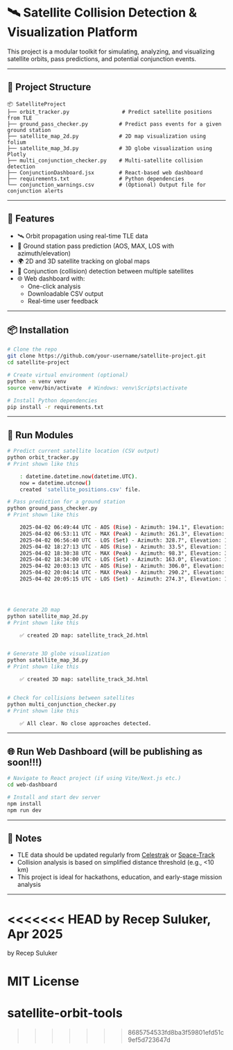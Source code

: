 # 🛰️ Satellite Collision Detection & Visualization Platform

This project is a modular toolkit for simulating, analyzing, and visualizing satellite orbits, pass predictions, and potential conjunction events.

---

## 📁 Project Structure

```
📦 SatelliteProject
├── orbit_tracker.py                 # Predict satellite positions from TLE
├── ground_pass_checker.py          # Predict pass events for a given ground station
├── satellite_map_2d.py             # 2D map visualization using folium
├── satellite_map_3d.py             # 3D globe visualization using Plotly
├── multi_conjunction_checker.py    # Multi-satellite collision detection
├── ConjunctionDashboard.jsx        # React-based web dashboard
├── requirements.txt                # Python dependencies
└── conjunction_warnings.csv        # (Optional) Output file for conjunction alerts
```

---

## 🚀 Features

- 🛰️ Orbit propagation using real-time TLE data
- 📡 Ground station pass prediction (AOS, MAX, LOS with azimuth/elevation)
- 🌍 2D and 3D satellite tracking on global maps
- 🚨 Conjunction (collision) detection between multiple satellites
- 🌐 Web dashboard with:
  - One-click analysis
  - Downloadable CSV output
  - Real-time user feedback

---

## 📦 Installation

```bash
# Clone the repo
git clone https://github.com/your-username/satellite-project.git
cd satellite-project

# Create virtual environment (optional)
python -m venv venv
source venv/bin/activate  # Windows: venv\Scripts\activate

# Install Python dependencies
pip install -r requirements.txt
```

---

## 🧪 Run Modules

```bash
# Predict current satellite location (CSV output)
python orbit_tracker.py
# Print shown like this 

    : datetime.datetime.now(datetime.UTC).
    now = datetime.utcnow()
    created 'satellite_positions.csv' file.

# Pass prediction for a ground station
python ground_pass_checker.py
# Print shown like this 

    2025-04-02 06:49:44 UTC - AOS (Rise) - Azimuth: 194.1°, Elevation: 10.0°
    2025-04-02 06:53:11 UTC - MAX (Peak) - Azimuth: 261.3°, Elevation: 35.0°
    2025-04-02 06:56:40 UTC - LOS (Set) - Azimuth: 328.7°, Elevation: 10.0°
    2025-04-02 18:27:13 UTC - AOS (Rise) - Azimuth: 33.5°, Elevation: 10.0°
    2025-04-02 18:30:38 UTC - MAX (Peak) - Azimuth: 98.3°, Elevation: 32.0°
    2025-04-02 18:34:00 UTC - LOS (Set) - Azimuth: 163.0°, Elevation: 10.0°
    2025-04-02 20:03:13 UTC - AOS (Rise) - Azimuth: 306.0°, Elevation: 10.0°
    2025-04-02 20:04:14 UTC - MAX (Peak) - Azimuth: 290.2°, Elevation: 10.9°
    2025-04-02 20:05:15 UTC - LOS (Set) - Azimuth: 274.3°, Elevation: 10.0°




# Generate 2D map
python satellite_map_2d.py
# Print shown like this 

    ✅ created 2D map: satellite_track_2d.html


# Generate 3D globe visualization
python satellite_map_3d.py
# Print shown like this 

    ✅ created 3D map: satellite_track_3d.html


# Check for collisions between satellites
python multi_conjunction_checker.py
# Print shown like this 

    ✅ All clear. No close approaches detected.

```

---

## 🌐 Run Web Dashboard (will be publishing as soon!!!)

```bash
# Navigate to React project (if using Vite/Next.js etc.)
cd web-dashboard

# Install and start dev server
npm install
npm run dev
```

---

## 📝 Notes

- TLE data should be updated regularly from [Celestrak](https://celestrak.com) or [Space-Track](https://www.space-track.org)
- Collision analysis is based on simplified distance threshold (e.g., <10 km)
- This project is ideal for hackathons, education, and early-stage mission analysis

---

<<<<<<< HEAD
by Recep Suluker, Apr 2025
=======
by Recep Suluker

MIT License
=======
# satellite-orbit-tools
>>>>>>> 8685754533fd8ba3f59801efd51c9ef5d723647d
